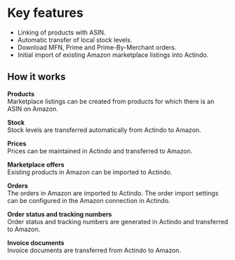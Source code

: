 # Key features

- Linking of products with ASIN.
- Automatic transfer of local stock levels.
- Download MFN, Prime and Prime-By-Merchant orders.
- Initial import of existing Amazon marketplace listings into Actindo.


## How it works

**Products**   
Marketplace listings can be created from products for which there is an ASIN on Amazon.

**Stock**   
Stock levels are transferred automatically from Actindo to Amazon.

**Prices**   
Prices can be maintained in Actindo and transferred to Amazon.

**Marketplace offers**   
Existing products in Amazon can be imported to Actindo.

**Orders**   
The orders in Amazon are imported to Actindo. The order import settings can be configured in the Amazon connection in Actindo.

**Order status and tracking numbers**   
Order status and tracking numbers are generated in Actindo and transferred to Amazon.

**Invoice documents**   
Invoice documents are transferred from Actindo to Amazon.
